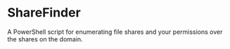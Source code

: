 # ShareFinder
A PowerShell script for enumerating file shares and your permissions over the shares on the domain.
